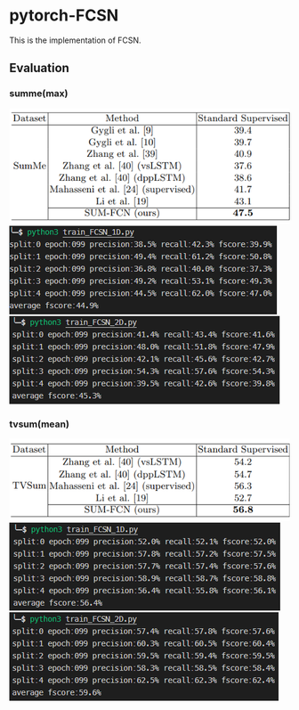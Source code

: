 # pytorch-FCSN
This is the implementation of FCSN.

## Evaluation
### summe(max)
![](imgs/FCSN_paper_summe.PNG)
![](imgs/FCSN_1D_summe_eval_max_5split_100epoch.PNG)
![](imgs/FCSN_2D_summe_eval_max_5split_100epoch.PNG)


### tvsum(mean)
![](imgs/FCSN_paper_tvsum.PNG)
![](imgs/FCSN_1D_tvsum_eval_mean_5split_100epoch.PNG)
![](imgs/FCSN_2D_tvsum_eval_mean_5split_100epoch.PNG)